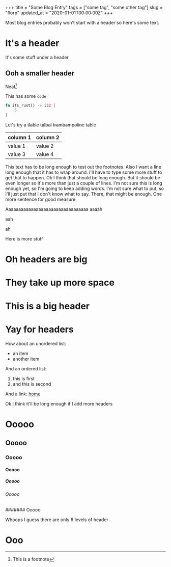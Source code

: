 +++
title = "Some Blog Entry"
tags = ["some tag", "some other tag"]
slug = "florp"
updated_at = "2020-01-01T00:00:00Z"
+++

Most blog entries probably won't start with a header so here's some text.

# It's a header
It's some stuff under a header

## Ooh a smaller header
Neat[^1]

This has some `code`
```rust
fn its_rust() -> i32 {
    5
}
```

Let's try a ~~tlable~~ ~~talbal~~ ~~trambampoline~~ table

|column 1|column 2|
|--------|--------|
|value 1|value 2|
|value 3|value 4|

This text has to be long enough to test out the footnotes. Also I want a line long enough that it has to wrap around. I'll have to type some more stuff to get that to happen. Ok I think that should be long enough. But it should be even longer so it's more than just a couple of lines. I'm not sure this is long enough yet, so I'm going to keep adding words. I'm not sure what to put, so I'll just put that I don't know what to say. There, that might be enough. One more sentence for good measure.

Aaaaaaaaaaaaaaaaaaaaaaaaaaaaaaaaa
aaaah

aah

ah


Here is more stuff

# Oh headers are big
# They take up more space
# This is a big header
# Yay for headers

How about an unordered list:
* an item
* another item

And an ordered list:
1. this is first
1. and this is second

And a link: [home](/)

Ok I think it'll be long enough if I add more headers

# Ooooo
## Ooooo
### Ooooo
#### Ooooo
##### Ooooo
###### Ooooo
####### Ooooo

Whoops I guess there are only 6 levels of header
# Ooo

[^1]: This is a footnote